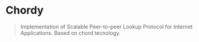 # Chordy #

> Implementation of Scalable Peer-to-peer Lookup Protocol for Internet Applications. Based on chord tecnology.
